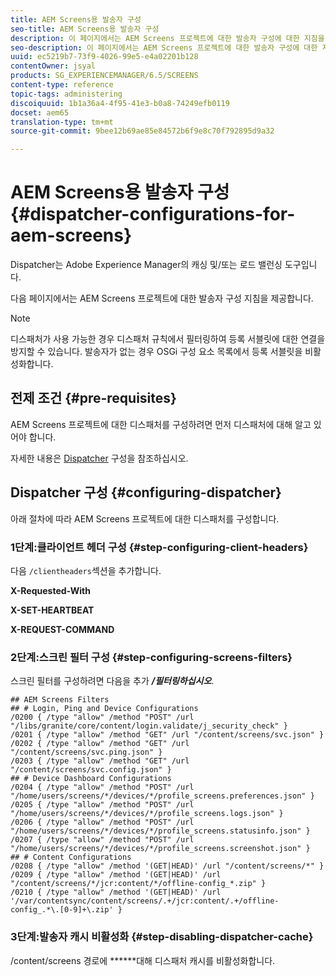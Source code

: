 ```yaml
---
title: AEM Screens용 발송자 구성
seo-title: AEM Screens용 발송자 구성
description: 이 페이지에서는 AEM Screens 프로젝트에 대한 발송자 구성에 대한 지침을 설명합니다.
seo-description: 이 페이지에서는 AEM Screens 프로젝트에 대한 발송자 구성에 대한 지침을 설명합니다.
uuid: ec5219b7-73f9-4026-99e5-e4a02201b128
contentOwner: jsyal
products: SG_EXPERIENCEMANAGER/6.5/SCREENS
content-type: reference
topic-tags: administering
discoiquuid: 1b1a36a4-4f95-41e3-b0a8-74249efb0119
docset: aem65
translation-type: tm+mt
source-git-commit: 9bee12b69ae85e84572b6f9e8c70f792895d9a32

---
```



# AEM Screens용 발송자 구성{#dispatcher-configurations-for-aem-screens}

Dispatcher는 Adobe Experience Manager의 캐싱 및/또는 로드 밸런싱 도구입니다.

다음 페이지에서는 AEM Screens 프로젝트에 대한 발송자 구성 지침을 제공합니다.

>[!NOTE]
>디스패처가 사용 가능한 경우 디스패처 규칙에서 필터링하여 등록 서블릿에 대한 연결을 방지할 수 있습니다.
>발송자가 없는 경우 OSGi 구성 요소 목록에서 등록 서블릿을 비활성화합니다.

## 전제 조건 {#pre-requisites}

AEM Screens 프로젝트에 대한 디스패처를 구성하려면 먼저 디스패처에 대해 알고 있어야 합니다.

자세한 내용은 [Dispatcher](https://docs.adobe.com/content/help/en/experience-manager-dispatcher/using/configuring/dispatcher-configuration.html) 구성을 참조하십시오.

## Dispatcher 구성 {#configuring-dispatcher}

아래 절차에 따라 AEM Screens 프로젝트에 대한 디스패처를 구성합니다.

### 1단계:클라이언트 헤더 구성 {#step-configuring-client-headers}

다음 `/clientheaders`섹션을 추가합니다.

**X-Requested-With**

**X-SET-HEARTBEAT**

**X-REQUEST-COMMAND**

### 2단계:스크린 필터 구성 {#step-configuring-screens-filters}

스크린 필터를 구성하려면 다음을 추가 ***/필터링하십시오&#x200B;***.

```
## AEM Screens Filters
## # Login, Ping and Device Configurations
/0200 { /type "allow" /method "POST" /url "/libs/granite/core/content/login.validate/j_security_check" }
/0201 { /type "allow" /method "GET" /url "/content/screens/svc.json" }
/0202 { /type "allow" /method "GET" /url "/content/screens/svc.ping.json" }
/0203 { /type "allow" /method "GET" /url "/content/screens/svc.config.json" }
## # Device Dashboard Configurations
/0204 { /type "allow" /method "POST" /url "/home/users/screens/*/devices/*/profile_screens.preferences.json" }
/0205 { /type "allow" /method "POST" /url "/home/users/screens/*/devices/*/profile_screens.logs.json" }
/0206 { /type "allow" /method "POST" /url "/home/users/screens/*/devices/*/profile_screens.statusinfo.json" }
/0207 { /type "allow" /method "POST" /url "/home/users/screens/*/devices/*/profile_screens.screenshot.json" }
## # Content Configurations
/0208 { /type "allow" /method '(GET|HEAD)' /url "/content/screens/*" }
/0209 { /type "allow" /method '(GET|HEAD)' /url "/content/screens/*/jcr:content/*/offline-config_*.zip" }
/0210 { /type "allow" /method '(GET|HEAD)' /url '/var/contentsync/content/screens/.+/jcr:content/.+/offline-config_.*\.[0-9]+\.zip' }
```

### 3단계:발송자 캐시 비활성화 {#step-disabling-dispatcher-cache}

/content/screens 경로에 ******대해 디스패처 캐시를 비활성화합니다.
